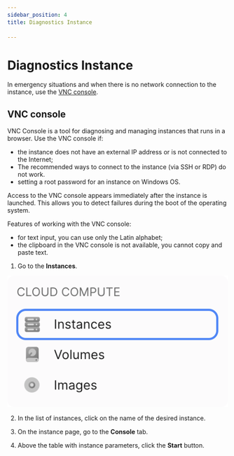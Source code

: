 ```yaml
---
sidebar_position: 4
title: Diagnostics Instance

---
```


# Diagnostics Instance

In emergency situations and when there is no network connection to the instance, use the [VNC console](#).

## VNC console

VNC Console is a tool for diagnosing and managing instances that runs in a browser. Use the VNC console if:

- the instance does not have an external IP address or is not connected to the Internet;
- The recommended ways to connect to the instance (via SSH or RDP) do not work.
- setting a root password for an instance on Windows OS.

Access to the VNC console appears immediately after the instance is launched. This allows you to detect failures during the boot of the operating system.

Features of working with the VNC console:

- for text input, you can use only the Latin alphabet;
- the clipboard in the VNC console is not available, you cannot copy and paste text.

1. Go to the **Instances**.

![](../img/ic-instance-1.svg)

2. In the list of instances, click on the name of the desired instance.

3. On the instance page, go to the **Console** tab.

5. Above the table with instance parameters, click the **Start** button.